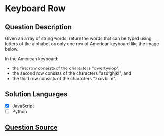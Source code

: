 # Keyboard Row

## Question Description

Given an array of string words, return the words that can be typed using letters of the alphabet on only one row of American keyboard like the image below.

In the American keyboard:

- the first row consists of the characters "qwertyuiop",
- the second row consists of the characters "asdfghjkl", and
- the third row consists of the characters "zxcvbnm".

## Solution Languages

- [x] JavaScript
- [ ] Python

## [Question Source](https://leetcode.com/problems/keyboard-row)

